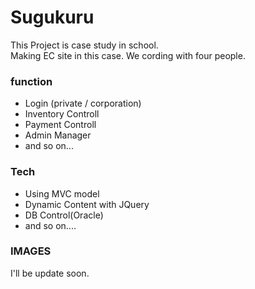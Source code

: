 # Sugukuru
 This Project is case study in school.  
 Making EC site in this case. We cording with four people.

### function
  - Login (private / corporation)
  - Inventory Controll
  - Payment Controll
  - Admin Manager
  - and so on...
  

### Tech
* Using MVC model
* Dynamic Content with JQuery
* DB Control(Oracle)
* and so on....

### IMAGES
I'll be update soon.


